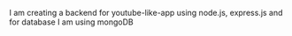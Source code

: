 I am creating a backend for youtube-like-app using node.js, express.js and for database I am using mongoDB